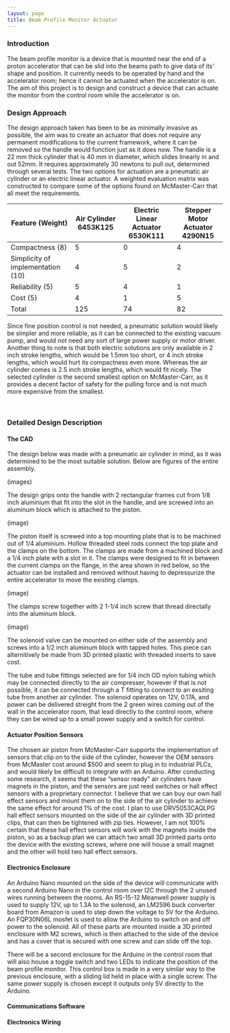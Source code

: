 ```yaml
---
layout: page
title: Beam Profile Monitor Actuator
---
```



### Introduction
The beam profile monitor is a device that is mounted near the end of a proton accelerator that can be slid into the beams path to give data of its’ shape and position. It currently needs to be operated by hand and the accelerator room; hence it cannot be actuated when the accelerator is on. The aim of this project is to design and construct a device that can actuate the monitor from the control room while the accelerator is on.
 
### Design Approach
The design approach taken has been to be as minimally invasive as possible, the aim was to create an actuator that does not require any permanent modifications to the current framework, where it can be removed so the handle would function just as it does now.
The handle is a 22 mm thick cylinder that is 40 mm in diameter, which slides linearly in and out 52mm. It requires approximately 30 newtons to pull out, determined through several tests. The two options for actuation are a pneumatic air cylinder or an electric linear actuator. 
A weighted evaluation matrix was constructed to compare some of the options found on McMaster-Carr that all meet the requirements.

Feature (Weight) | Air Cylinder 6453K125 | Electric Linear Actuator 6530K111 | Stepper Motor Actuator 4290N15
--- | --- | --- | --- 
Compactness (8) | 5 | 0 | 4
Simplicity of implementation (10) | 4 | 5 | 2
Reliability (5)	| 5 | 4	| 1
Cost (5) | 4 | 1 | 5
Total | 125	| 74 | 82



Since fine position control is not needed, a pneumatic solution would likely be simpler and more reliable, as it can be connected to the existing vacuum pump, and would not need any sort of large power supply or motor driver. 
Another thing to note is that both electric solutions are only available in 2 inch stroke lengths, which would be 1.5mm too short, or 4 inch stroke lengths, which would hurt its compactness even more. Whereas the air cylinder comes is 2.5 inch stroke lengths, which would fit nicely.
The selected cylinder is the second smallest option on McMaster-Carr, as it provides a decent factor of safety for the pulling force and is not much more expensive from the smallest.

 
### Detailed Design Description
#### The CAD
The design below was made with a pneumatic air cylinder in mind, as it was determined to be the most suitable solution. Below are figures of the entire assembly.

(images)

The design grips onto the handle with 2 rectangular frames cut from 1/8 inch aluminium that fit into the slot in the handle, and are screwed into an aluminum block which is attached to the piston.

(image)

The piston itself is screwed into a top mounting plate that is to be machined out of 1/4 aluminium. Hollow threaded steel rods connect the top plate and the clamps on the bottom. The clamps are made from a machined block and a 1/4 inch plate with a slot in it. The clamps were designed to fit in between the current clamps on the flange, in the area shown in red below, so the actuator can be installed and removed without having to depressurize the entire accelerator to move the existing clamps.

(image)

The clamps screw together with 2 1-1/4 inch screw that thread directally into the aluminum block.

(image)

The solenoid valve can be mounted on either side of the assembly and screws into a 1/2 inch aluminum block with tapped holes. This piece can alternitively be made from 3D printed plastic with threaded inserts to save cost. 


The tube and tube fittings selected are for 1/4 inch OD nylon tubing which may be connected directly to the air compresser, however if that is not possible, it can be connected through a T fitting to connect to an exsiting tube from another air cylinder.
The solenoid operates on 12V, 0.17A, and power can be delivered streight from the 2 green wires coming out of the wall in the accelerator room, that lead directly to the control room, where they can be wired up to a small power supply and a switch for control.



#### Actuator Position Sensors
The chosen air piston from McMaster-Carr supports the implementation of sensors that clip on to the side of the cylinder, however the OEM sensors from McMaster cost around $500 and seem to plug in to industrial PLCs, and would likely be difficult to integrate with an Arduino. After conducting some research, it seems that these “sensor ready” air cylinders have magnets in the piston, and the sensors are just reed switches or hall effect sensors with a proprietary connector. I believe that we can buy our own hall effect sensors and mount them on to the side of the air cylinder to achieve the same effect for around 1% of the cost.
I plan to use DRV5053CAQLPG hall effect sensors mounted on the side of the air cylinder with 3D printed clips, that can then be tightened with zip ties.
However, I am not 100% certain that these hall effect sensors will work with the magnets inside the piston, so as a backup plan we can attach two small 3D printed parts onto the device with the existing screws, where one will house a small magnet and the other will hold two hall effect sensors.


#### Electronics Enclosure 
An Arduino Nano mounted on the side of the device will communicate with a second Arduino Nano in the control room over I2C through the 2 unused wires running between the rooms. An RS-15-12 Meanwell power supply is used to supply 12V, up to 1.3A to the solenoid, an LM2596 buck converter board from Amazon is used to step down the voltage to 5V for the Arduino. An FQP30N06L mosfet is used to allow the Arduino to switch on and off power to the solenoid. All of these parts are mounted inside a 3D printed enclosure with M2 screws, which is then attached to the side of the device and has a cover that is secured with one screw and can slide off the top.

There will be a second enclosure for the Arduino in the control room that will also house a toggle switch and two LEDs to indicate the position of the beam profile monitor. This control box is made in a very similar way to the previous enclosure, with a sliding lid held in place with a single screw. The same power supply is chosen except it outputs only 5V directly to the Arduino.

#### Communications Software

#### Electronics Wiring

